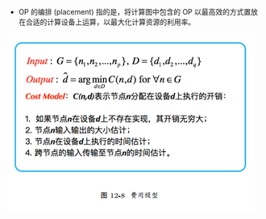 
* OP 的编排 (placement) 指的是，将计算图中包含的 OP 以最高效的方式置放在合适的计算设备上运算，以最大化计算资源的利用率。

![tensorflow_model_run_op编排](readme/08.360-op编排.png)
